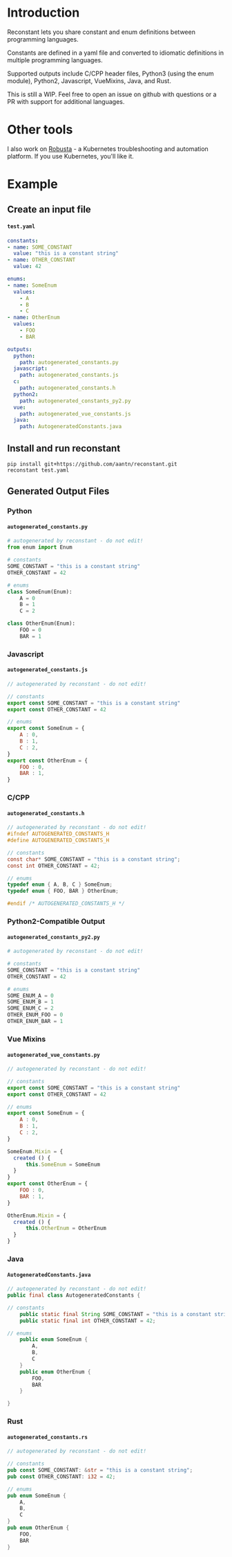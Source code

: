 # Introduction
Reconstant lets you share constant and enum definitions between programming languages.

Constants are defined in a yaml file and converted to idiomatic definitions in multiple programming languages.

Supported outputs include C/CPP header files, Python3 (using the enum module), Python2, Javascript, VueMixins, Java, and Rust.

This is still a WIP. Feel free to open an issue on github with questions or a PR with support for additional languages.

# Other tools

I also work on [Robusta](https://github.com/robusta-dev/robusta) - a Kubernetes troubleshooting and automation platform. If you use Kubernetes, you'll like it.

# Example
## Create an input file
#### `test.yaml`
```yaml
constants:
- name: SOME_CONSTANT
  value: "this is a constant string"
- name: OTHER_CONSTANT
  value: 42

enums:
- name: SomeEnum
  values:
    - A
    - B
    - C
- name: OtherEnum
  values:
    - FOO
    - BAR

outputs:
  python:
    path: autogenerated_constants.py
  javascript:
    path: autogenerated_constants.js
  c:
    path: autogenerated_constants.h
  python2:
    path: autogenerated_constants_py2.py
  vue:
    path: autogenerated_vue_constants.js
  java:
    path: AutogeneratedConstants.java
```

## Install and run reconstant
```
pip install git+https://github.com/aantn/reconstant.git
reconstant test.yaml
```

## Generated Output Files
### Python
#### `autogenerated_constants.py`
```python
# autogenerated by reconstant - do not edit!
from enum import Enum

# constants
SOME_CONSTANT = "this is a constant string"
OTHER_CONSTANT = 42

# enums
class SomeEnum(Enum):
	A = 0
	B = 1
	C = 2

class OtherEnum(Enum):
	FOO = 0
	BAR = 1

```

### Javascript
#### `autogenerated_constants.js`
```javascript
// autogenerated by reconstant - do not edit!

// constants
export const SOME_CONSTANT = "this is a constant string"
export const OTHER_CONSTANT = 42

// enums
export const SomeEnum = {
	A : 0,
	B : 1,
	C : 2,
}
export const OtherEnum = {
	FOO : 0,
	BAR : 1,
}
```

### C/CPP
#### `autogenerated_constants.h`
```c
// autogenerated by reconstant - do not edit!
#ifndef AUTOGENERATED_CONSTANTS_H
#define AUTOGENERATED_CONSTANTS_H

// constants
const char* SOME_CONSTANT = "this is a constant string";
const int OTHER_CONSTANT = 42;

// enums
typedef enum { A, B, C } SomeEnum;
typedef enum { FOO, BAR } OtherEnum;

#endif /* AUTOGENERATED_CONSTANTS_H */
```

### Python2-Compatible Output
#### `autogenerated_constants_py2.py`
```python
# autogenerated by reconstant - do not edit!

# constants
SOME_CONSTANT = "this is a constant string"
OTHER_CONSTANT = 42

# enums
SOME_ENUM_A = 0
SOME_ENUM_B = 1
SOME_ENUM_C = 2
OTHER_ENUM_FOO = 0
OTHER_ENUM_BAR = 1
```

### Vue Mixins
#### `autogenerated_vue_constants.py`
```js
// autogenerated by reconstant - do not edit!

// constants
export const SOME_CONSTANT = "this is a constant string"
export const OTHER_CONSTANT = 42

// enums
export const SomeEnum = {
	A : 0,
	B : 1,
	C : 2,
}

SomeEnum.Mixin = {
  created () {
      this.SomeEnum = SomeEnum
  }
}
export const OtherEnum = {
	FOO : 0,
	BAR : 1,
}

OtherEnum.Mixin = {
  created () {
      this.OtherEnum = OtherEnum
  }
}
```

### Java
#### `AutogeneratedConstants.java`
```java
// autogenerated by reconstant - do not edit!
public final class AutogeneratedConstants {

// constants
	public static final String SOME_CONSTANT = "this is a constant string";
	public static final int OTHER_CONSTANT = 42;

// enums
	public enum SomeEnum {
		A, 
		B, 
		C
	}
	public enum OtherEnum {
		FOO, 
		BAR
	}

}
```

### Rust
#### `autogenerated_constants.rs`
```rust
// autogenerated by reconstant - do not edit!

// constants
pub const SOME_CONSTANT: &str = "this is a constant string";
pub const OTHER_CONSTANT: i32 = 42;

// enums
pub enum SomeEnum {
	A, 
	B, 
	C
}
pub enum OtherEnum {
	FOO, 
	BAR
}
```
